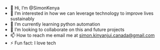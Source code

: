 - 👋 Hi, I’m @SimonKenya
- 👀 I’m interested in how we can leverage technology to improve lives sustainably
- 🌱 I’m currently learning python automation
- 💞️ I’m looking to collaborate on this and future projects
- 📫 How to reach me email me at simon.kinyanjui.canada@gmail.com
- ⚡ Fun fact: I love tech

<!---
SimonKenya/SimonKenya is a ✨ special ✨ repository because its `README.md` (this file) appears on your GitHub profile.
You can click the Preview link to take a look at your changes.
--->
